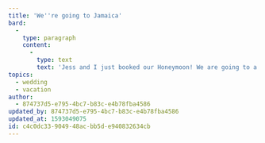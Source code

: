 ```yaml
---
title: 'We''re going to Jamaica'
bard:
  -
    type: paragraph
    content:
      -
        type: text
        text: 'Jess and I just booked our Honeymoon! We are going to a Sandals Royal Caribbean in Montego Bay, Jamaica for a week a few days after our wedding.'
topics:
  - wedding
  - vacation
author:
  - 874737d5-e795-4bc7-b83c-e4b78fba4586
updated_by: 874737d5-e795-4bc7-b83c-e4b78fba4586
updated_at: 1593049075
id: c4c0dc33-9049-48ac-bb5d-e940832634cb
---
```

